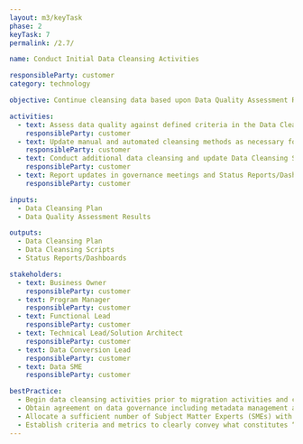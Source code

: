```yaml
---
layout: m3/keyTask
phase: 2
keyTask: 7
permalink: /2.7/

name: Conduct Initial Data Cleansing Activities

responsibleParty: customer
category: technology

objective: Continue cleansing data based upon Data Quality Assessment Results and agreed upon quality metrics in data governance model.

activities:
  - text: Assess data quality against defined criteria in the Data Cleansing Plan after cleansing activities from previous phase
    responsibleParty: customer
  - text: Update manual and automated cleansing methods as necessary for additional cleansing needs
    responsibleParty: customer
  - text: Conduct additional data cleansing and update Data Cleansing Scripts and batch cycles
    responsibleParty: customer
  - text: Report updates in governance meetings and Status Reports/Dashboards, informing QSMOs as necessary
    responsibleParty: customer 

inputs:
  - Data Cleansing Plan
  - Data Quality Assessment Results 

outputs:
  - Data Cleansing Plan 
  - Data Cleansing Scripts
  - Status Reports/Dashboards 

stakeholders:
  - text: Business Owner
    responsibleParty: customer
  - text: Program Manager
    responsibleParty: customer
  - text: Functional Lead
    responsibleParty: customer
  - text: Technical Lead/Solution Architect
    responsibleParty: customer
  - text: Data Conversion Lead
    responsibleParty: customer
  - text: Data SME
    responsibleParty: customer

bestPractice:
  - Begin data cleansing activities prior to migration activities and continuously throughout the implementation to assist with data readiness
  - Obtain agreement on data governance including metadata management and data quality management
  - Allocate a sufficient number of Subject Matter Experts (SMEs) with the appropriate skill sets to support data conversion activities throughout the implementation
  - Establish criteria and metrics to clearly convey what constitutes “clean” data as part of the broader data governance approach
---
```

